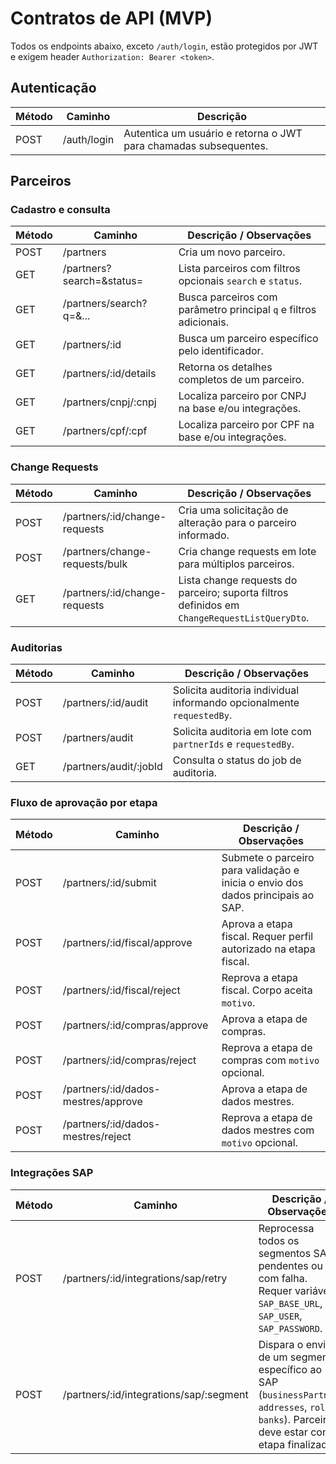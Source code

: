# Contratos de API (MVP)

Todos os endpoints abaixo, exceto `/auth/login`, estão protegidos por JWT e exigem header `Authorization: Bearer <token>`.

## Autenticação

| Método | Caminho       | Descrição |
| ------ | ------------- | --------- |
| POST   | /auth/login   | Autentica um usuário e retorna o JWT para chamadas subsequentes. |

## Parceiros

### Cadastro e consulta

| Método | Caminho | Descrição / Observações |
| ------ | ------- | ----------------------- |
| POST   | /partners | Cria um novo parceiro. |
| GET    | /partners?search=&status= | Lista parceiros com filtros opcionais `search` e `status`. |
| GET    | /partners/search?q=&... | Busca parceiros com parâmetro principal `q` e filtros adicionais. |
| GET    | /partners/:id | Busca um parceiro específico pelo identificador. |
| GET    | /partners/:id/details | Retorna os detalhes completos de um parceiro. |
| GET    | /partners/cnpj/:cnpj | Localiza parceiro por CNPJ na base e/ou integrações. |
| GET    | /partners/cpf/:cpf | Localiza parceiro por CPF na base e/ou integrações. |

### Change Requests

| Método | Caminho | Descrição / Observações |
| ------ | ------- | ----------------------- |
| POST   | /partners/:id/change-requests | Cria uma solicitação de alteração para o parceiro informado. |
| POST   | /partners/change-requests/bulk | Cria change requests em lote para múltiplos parceiros. |
| GET    | /partners/:id/change-requests | Lista change requests do parceiro; suporta filtros definidos em `ChangeRequestListQueryDto`. |

### Auditorias

| Método | Caminho | Descrição / Observações |
| ------ | ------- | ----------------------- |
| POST   | /partners/:id/audit | Solicita auditoria individual informando opcionalmente `requestedBy`. |
| POST   | /partners/audit | Solicita auditoria em lote com `partnerIds` e `requestedBy`. |
| GET    | /partners/audit/:jobId | Consulta o status do job de auditoria. |

### Fluxo de aprovação por etapa

| Método | Caminho | Descrição / Observações |
| ------ | ------- | ----------------------- |
| POST   | /partners/:id/submit | Submete o parceiro para validação e inicia o envio dos dados principais ao SAP. |
| POST   | /partners/:id/fiscal/approve | Aprova a etapa fiscal. Requer perfil autorizado na etapa fiscal. |
| POST   | /partners/:id/fiscal/reject | Reprova a etapa fiscal. Corpo aceita `motivo`. |
| POST   | /partners/:id/compras/approve | Aprova a etapa de compras. |
| POST   | /partners/:id/compras/reject | Reprova a etapa de compras com `motivo` opcional. |
| POST   | /partners/:id/dados-mestres/approve | Aprova a etapa de dados mestres. |
| POST   | /partners/:id/dados-mestres/reject | Reprova a etapa de dados mestres com `motivo` opcional. |

### Integrações SAP

| Método | Caminho | Descrição / Observações |
| ------ | ------- | ----------------------- |
| POST   | /partners/:id/integrations/sap/retry | Reprocessa todos os segmentos SAP pendentes ou com falha. Requer variáveis `SAP_BASE_URL`, `SAP_USER`, `SAP_PASSWORD`. |
| POST   | /partners/:id/integrations/sap/:segment | Dispara o envio de um segmento específico ao SAP (`businessPartner`, `addresses`, `roles`, `banks`). Parceiro deve estar com etapa finalizada. |

